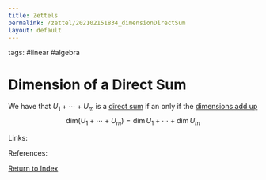 ```yaml
---
title: Zettels
permalink: /zettel/202102151834_dimensionDirectSum
layout: default
---
```

tags: #linear #algebra

# Dimension of a Direct Sum

We have that $U_1 + \cdots + U_m$ is a [direct sum](202102061512_directSumDefinition) if an only if the [dimensions add up](202102062253_dimensionDefinition)
$$
\mathrm{dim} (U_1 + \cdots + U_m) = \mathrm{dim} \, U_1 + \cdots + \mathrm{dim} \, U_m
$$


Links: 

References: 

[Return to Index](index)